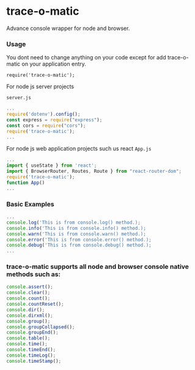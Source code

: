 # trace-o-matic

Advance console wrapper for node and browser.

### Usage

You dont need to change anything on your code except for add trace-o-matic on your application entry.

`require('trace-o-matic');`

For node js server projects

`server.js`

```JavaScript
...
require('dotenv').config();
const express = require("express");
const cors = require("cors");
require('trace-o-matic');
...
```

For node js web application projects such us react
`App.js`

```JavaScript
...
import { useState } from 'react';
import { BrowserRouter, Routes, Route } from "react-router-dom";
require('trace-o-matic');
function App()
...
```

### Basic Examples

```JavaScript
...
console.log('This is from console.log() method.);
console.info('This is from console.info() method.);
console.warn('This is from console.warn() method.);
console.error('This is from console.error() method.);
console.debug('This is from console.debug() method.);
...
```

### trace-o-matic supports all node and browser console native methods such as:

```JavaScript
console.assert();
console.clear();
console.count();
console.countReset();
console.dir();
console.dirxml();
console.group();
console.groupCollapsed();
console.groupEnd();
console.table();
console.time();
console.timeEnd();
console.timeLog();
console.timeStamp();
```

